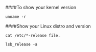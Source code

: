 ####To show your kernel version

`unname -r`

####Show your Linux distro and version

`cat /etc/*-release file.`

`lsb_release -a`